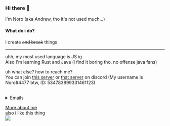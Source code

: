 ### Hi there 👋

<!--
**Noro95/Noro95** is a ✨ _special_ ✨ repository because its `README.md` (this file) appears on your GitHub profile.

Here are some ideas to get you started:

- 🔭 I’m currently working on ...
- 🌱 I’m currently learning ...
- 👯 I’m looking to collaborate on ...
- 🤔 I’m looking for help with ...
- 💬 Ask me about ...
- 📫 How to reach me: ...
- 😄 Pronouns: ...
- ⚡ Fun fact: ...
-->

I'm Noro (aka Andrew, tho it's not used much...)
<br>
#### What do i do?
I create ~~and break~~ things

---
uhh, my most used language is JS ig<br>
Also I'm learning Rust and Java (i find it boring tho, no offense java fans)

uh what else? how to reach me?<br>
You can join [this server](https://discord.gg/KQHYejX) or [that server](https://discord.gg/r7vfnGY) on discord (My username is Noro#4477 btw, ID: 534783899331461123)
<br><br>
<details>
<summary>Emails</summary>
  <em><strong>not owned by me heh~</strong></em><br>
  noro@openian.dev<br>
  noro@duck.com<br>
  <em><strong>Is.. "owned" by me (?)</strong></em><br>
  andrewsos.noro@gmail.com<br>
  noro4477@outlook.com<br>
  <em><h3>Choose what you like ig</h3></em>
</details>

<a href="https://t.ly/GaCU" target="_blank">More about me</a><br>
also i like this thing <br>![](https://komarev.com/ghpvc/?username=Noro95&color=ff3b9d&label=Views)
